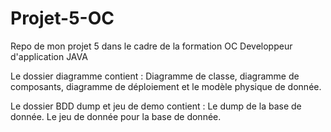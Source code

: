 # Projet-5-OC
Repo de mon projet 5 dans le cadre de la formation OC Developpeur d'application JAVA


Le dossier diagramme contient :
Diagramme de classe, diagramme de composants, diagramme de déploiement et le modèle physique de donnée.


Le dossier BDD dump et jeu de demo contient :
Le dump de la base de donnée.
Le jeu de donnée pour la base de donnée.
